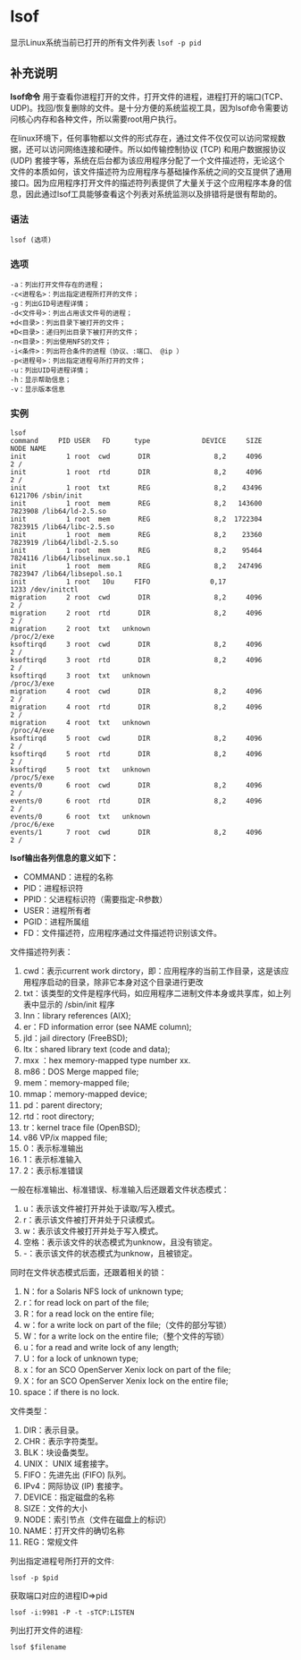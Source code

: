#  lsof

显示Linux系统当前已打开的所有文件列表 ` lsof -p pid `

##  补充说明

**lsof命令**
用于查看你进程打开的文件，打开文件的进程，进程打开的端口(TCP、UDP)。找回/恢复删除的文件。是十分方便的系统监视工具，因为lsof命令需要访问核心内存和各种文件，所以需要root用户执行。

在linux环境下，任何事物都以文件的形式存在，通过文件不仅仅可以访问常规数据，还可以访问网络连接和硬件。所以如传输控制协议 (TCP) 和用户数据报协议
(UDP)
套接字等，系统在后台都为该应用程序分配了一个文件描述符，无论这个文件的本质如何，该文件描述符为应用程序与基础操作系统之间的交互提供了通用接口。因为应用程序打开文件的描述符列表提供了大量关于这个应用程序本身的信息，因此通过lsof工具能够查看这个列表对系统监测以及排错将是很有帮助的。

###  语法

    
    
    lsof (选项)
    

###  选项

    
    
    -a：列出打开文件存在的进程；
    -c<进程名>：列出指定进程所打开的文件；
    -g：列出GID号进程详情；
    -d<文件号>：列出占用该文件号的进程；
    +d<目录>：列出目录下被打开的文件；
    +D<目录>：递归列出目录下被打开的文件；
    -n<目录>：列出使用NFS的文件；
    -i<条件>：列出符合条件的进程（协议、:端口、 @ip ）
    -p<进程号>：列出指定进程号所打开的文件；
    -u：列出UID号进程详情；
    -h：显示帮助信息；
    -v：显示版本信息
    

###  实例

    
    
    lsof
    command     PID USER   FD      type             DEVICE     SIZE       NODE NAME
    init          1 root  cwd       DIR                8,2     4096          2 /
    init          1 root  rtd       DIR                8,2     4096          2 /
    init          1 root  txt       REG                8,2    43496    6121706 /sbin/init
    init          1 root  mem       REG                8,2   143600    7823908 /lib64/ld-2.5.so
    init          1 root  mem       REG                8,2  1722304    7823915 /lib64/libc-2.5.so
    init          1 root  mem       REG                8,2    23360    7823919 /lib64/libdl-2.5.so
    init          1 root  mem       REG                8,2    95464    7824116 /lib64/libselinux.so.1
    init          1 root  mem       REG                8,2   247496    7823947 /lib64/libsepol.so.1
    init          1 root   10u     FIFO               0,17                1233 /dev/initctl
    migration     2 root  cwd       DIR                8,2     4096          2 /
    migration     2 root  rtd       DIR                8,2     4096          2 /
    migration     2 root  txt   unknown                                        /proc/2/exe
    ksoftirqd     3 root  cwd       DIR                8,2     4096          2 /
    ksoftirqd     3 root  rtd       DIR                8,2     4096          2 /
    ksoftirqd     3 root  txt   unknown                                        /proc/3/exe
    migration     4 root  cwd       DIR                8,2     4096          2 /
    migration     4 root  rtd       DIR                8,2     4096          2 /
    migration     4 root  txt   unknown                                        /proc/4/exe
    ksoftirqd     5 root  cwd       DIR                8,2     4096          2 /
    ksoftirqd     5 root  rtd       DIR                8,2     4096          2 /
    ksoftirqd     5 root  txt   unknown                                        /proc/5/exe
    events/0      6 root  cwd       DIR                8,2     4096          2 /
    events/0      6 root  rtd       DIR                8,2     4096          2 /
    events/0      6 root  txt   unknown                                        /proc/6/exe
    events/1      7 root  cwd       DIR                8,2     4096          2 /
    

**lsof输出各列信息的意义如下：**

  * COMMAND：进程的名称 
  * PID：进程标识符 
  * PPID：父进程标识符（需要指定-R参数） 
  * USER：进程所有者 
  * PGID：进程所属组 
  * FD：文件描述符，应用程序通过文件描述符识别该文件。 

文件描述符列表：

  1. cwd：表示current work dirctory，即：应用程序的当前工作目录，这是该应用程序启动的目录，除非它本身对这个目录进行更改 
  2. txt：该类型的文件是程序代码，如应用程序二进制文件本身或共享库，如上列表中显示的 /sbin/init 程序 
  3. lnn：library references (AIX); 
  4. er：FD information error (see NAME column); 
  5. jld：jail directory (FreeBSD); 
  6. ltx：shared library text (code and data); 
  7. mxx ：hex memory-mapped type number xx. 
  8. m86：DOS Merge mapped file; 
  9. mem：memory-mapped file; 
  10. mmap：memory-mapped device; 
  11. pd：parent directory; 
  12. rtd：root directory; 
  13. tr：kernel trace file (OpenBSD); 
  14. v86 VP/ix mapped file; 
  15. 0：表示标准输出 
  16. 1：表示标准输入 
  17. 2：表示标准错误 

一般在标准输出、标准错误、标准输入后还跟着文件状态模式：

  1. u：表示该文件被打开并处于读取/写入模式。 
  2. r：表示该文件被打开并处于只读模式。 
  3. w：表示该文件被打开并处于写入模式。 
  4. 空格：表示该文件的状态模式为unknow，且没有锁定。 
  5. -：表示该文件的状态模式为unknow，且被锁定。 

同时在文件状态模式后面，还跟着相关的锁：

  1. N：for a Solaris NFS lock of unknown type; 
  2. r：for read lock on part of the file; 
  3. R：for a read lock on the entire file; 
  4. w：for a write lock on part of the file;（文件的部分写锁） 
  5. W：for a write lock on the entire file;（整个文件的写锁） 
  6. u：for a read and write lock of any length; 
  7. U：for a lock of unknown type; 
  8. x：for an SCO OpenServer Xenix lock on part of the file; 
  9. X：for an SCO OpenServer Xenix lock on the entire file; 
  10. space：if there is no lock. 

文件类型：

  1. DIR：表示目录。 
  2. CHR：表示字符类型。 
  3. BLK：块设备类型。 
  4. UNIX： UNIX 域套接字。 
  5. FIFO：先进先出 (FIFO) 队列。 
  6. IPv4：网际协议 (IP) 套接字。 
  7. DEVICE：指定磁盘的名称 
  8. SIZE：文件的大小 
  9. NODE：索引节点（文件在磁盘上的标识） 
  10. NAME：打开文件的确切名称 
  11. REG：常规文件 

列出指定进程号所打开的文件:

    
    
    lsof -p $pid
    

获取端口对应的进程ID=>pid

    
    
    lsof -i:9981 -P -t -sTCP:LISTEN
    

列出打开文件的进程:

    
    
    lsof $filename
    

